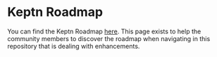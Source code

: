# Keptn Roadmap

You can find the Keptn Roadmap [here](https://github.com/orgs/keptn/projects/1). This page exists to help the community members to discover the roadmap when navigating in this repository that is dealing with enhancements. 
